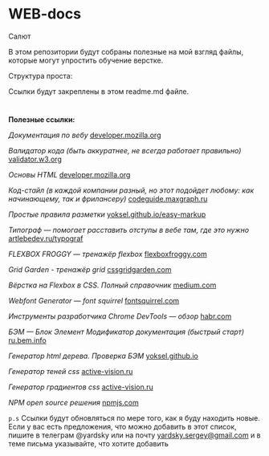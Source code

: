 # WEB-docs



Салют

В этом репозитории будут собраны полезные на мой взгляд файлы,
которые могут упростить обучение верстке. 


Структура проста: 

Ссылки будут закреплены в этом readme.md файле.
#
**Полезные ссылки:**


_Документация по вебу_
[developer.mozilla.org](https://developer.mozilla.org/ru/)

_Валидатор кода (быть аккуратнее, не всегда работает правильно)_
[validator.w3.org](https://validator.w3.org/)

_Основы HTML_
[developer.mozilla.org](https://developer.mozilla.org/ru/docs/Learn/Getting_started_with_the_web/HTML_basics)

_Код-стайл (в каждой компании разный, но этот подойдет любому: как начинающему, так и фрилансеру)_
[codeguide.maxgraph.ru](https://codeguide.maxgraph.ru/)

_Простые правила разметки_
[yoksel.github.io/easy-markup](https://yoksel.github.io/easy-markup/)

_Типограф — помогает расставить отступы в вебе там, где это нужно_
[artlebedev.ru/typograf](https://www.artlebedev.ru/typograf)

_FLEXBOX FROGGY — тренажёр flexbox_
[flexboxfroggy.com](https://flexboxfroggy.com/#ru)

_Grid Garden - тренажёр grid_
[cssgridgarden.com](https://cssgridgarden.com/#ru)

_Вёрстка на Flexbox в CSS. Полный справочник_
[medium.com](https://medium.com/@stasonmars/%D0%B2%D0%B5%CC%88%D1%80%D1%81%D1%82%D0%BA%D0%B0-%D0%BD%D0%B0-flexbox-%D0%B2-css-%D0%BF%D0%BE%D0%BB%D0%BD%D1%8B%D0%B8%CC%86-%D1%81%D0%BF%D1%80%D0%B0%D0%B2%D0%BE%D1%87%D0%BD%D0%B8%D0%BA-e26662cf87e0)

_Webfont Generator — font squirrel_
[fontsquirrel.com](https://www.fontsquirrel.com/tools/webfont-generator)

_Инструменты разработчика Chrome DevTools — обзор_
[habr.com](https://habr.com/ru/company/simbirsoft/blog/337116/)

_БЭМ — Блок Элемент Модификатор документация (быстрый старт)_
[ru.bem.info](https://ru.bem.info/methodology/quick-start/)

_Генератор html дерева. Проверка БЭМ_
[yoksel.github.io](https://yoksel.github.io/html-tree/)

_Генератор теней css_
[active-vision.ru](https://active-vision.ru/icon/box-shadow/)

_Генератор градиентов css_
[active-vision.ru](https://active-vision.ru/icon/gradient/)

_NPM open source решения_
[npmjs.com](https://www.npmjs.com/)


 `p.s`
 Ссылки будут обновляться по мере того, как я буду находить новые.
 Если у вас есть предложения, что можно добавить в этот список,
 пишите в телеграм @yardsky или на почту yardsky.sergey@gmail.com и в теме письма указывайте, 
 что хотите добавить
